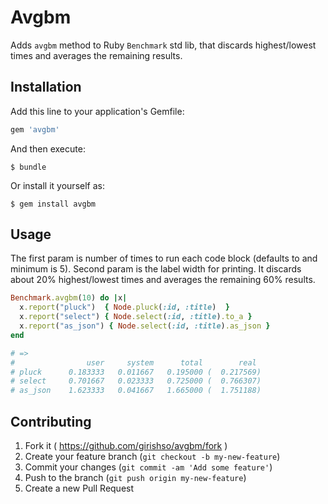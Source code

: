# Avgbm

Adds `avgbm` method to Ruby `Benchmark` std lib, that discards highest/lowest times and averages the remaining results.

## Installation

Add this line to your application's Gemfile:

```ruby
gem 'avgbm'
```

And then execute:

    $ bundle

Or install it yourself as:

    $ gem install avgbm

## Usage

The first param is number of times to run each code block (defaults to and minimum is 5).
Second param is the label width for printing.
It discards about 20% highest/lowest times and averages the remaining 60% results.

```ruby
Benchmark.avgbm(10) do |x|
  x.report("pluck")  { Node.pluck(:id, :title)  }
  x.report("select") { Node.select(:id, :title).to_a }
  x.report("as_json") { Node.select(:id, :title).as_json }
end

# =>
#                user     system      total        real
# pluck      0.183333   0.011667   0.195000 (  0.217569)
# select     0.701667   0.023333   0.725000 (  0.766307)
# as_json    1.623333   0.041667   1.665000 (  1.751188)

```


## Contributing

1. Fork it ( https://github.com/girishso/avgbm/fork )
2. Create your feature branch (`git checkout -b my-new-feature`)
3. Commit your changes (`git commit -am 'Add some feature'`)
4. Push to the branch (`git push origin my-new-feature`)
5. Create a new Pull Request
